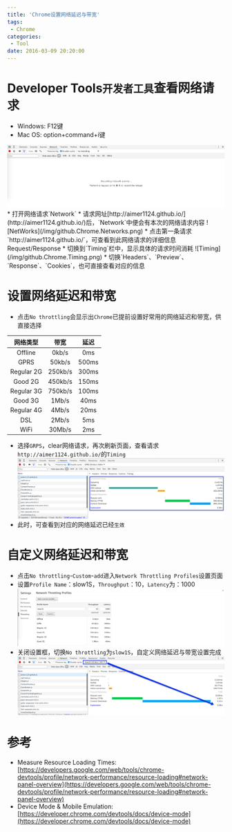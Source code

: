 ```yaml
---
title: 'Chrome设置网络延迟与带宽'
tags:
 - Chrome
categories:
 - Tool
date: 2016-03-09 20:20:00
---
```


# Developer Tools`开发者工具`查看网络请求
* Windows: F12键
* Mac OS: option+command+i键
<img src="/img/github.Chrome.DeveoperTools.png" />
* 打开网络请求`Network`
* 请求网址[http://aimer1124.github.io/](http://aimer1124.github.io/)后，`Network`中便会有本次的网络请求内容
![NetWorks](/img/github.Chrome.Networks.png)
* 点击第一条请求`http://aimer1124.github.io/`，可查看到此网络请求的详细信息Request/Response
 * 切换到`Timing`栏中，显示具体的请求时间消耗
![Timing](/img/github.Chrome.Timing.png)
 * 切换`Headers`、`Preview`、`Response`、`Cookies`，也可直接查看对应的信息

<!-- more -->
# 设置网络延迟和带宽
* 点击`No throttling`会显示出`Chrome`已提前设置好常用的网络延迟和带宽，供直接选择

| 网络类型  | 带宽  | 延迟 |
|:-------------: |:---------------:|:-------------:|
| Offline| 0kb/s | 0ms |
| GPRS| 50kb/s | 500ms |
| Regular 2G| 250kb/s | 300ms |
| Good 2G| 450kb/s | 150ms |
| Regular 3G| 750kb/s | 100ms |
| Good 3G| 1Mb/s | 40ms |
| Regular 4G| 4Mb/s | 20ms |
| DSL| 2Mb/s | 5ms |
| WiFi| 30Mb/s | 2ms |
* 选择`GRPS`，clear网络请求，再次刷新页面，查看请求`http://aimer1124.github.io/`的`Timing`
![Latency](/img/github.Chrome.Latancy.png)
* 此时，可查看到对应的网络延迟已经`生效`

# 自定义网络延迟和带宽
* 点击`No throttling`-`Custom`-`add`进入`Network Throttling Profiles`设置页面
* 设置`Profile Name`：slow1S，`Throughput`：10，`Latency`为：1000
![setNetwork](/img/github.Chrome.setNetwork.png)
* 关闭设置框，切换`No throttling`为`slow1S`，自定义网络延迟与带宽设置完成
![setCustomNetwork](/img/github.Chrome.setCustomNetwork.png)

# 参考
* Measure Resource Loading Times:[https://developers.google.com/web/tools/chrome-devtools/profile/network-performance/resource-loading#network-panel-overview](https://developers.google.com/web/tools/chrome-devtools/profile/network-performance/resource-loading#network-panel-overview)
* Device Mode & Mobile Emulation:[https://developer.chrome.com/devtools/docs/device-mode](https://developer.chrome.com/devtools/docs/device-mode)
